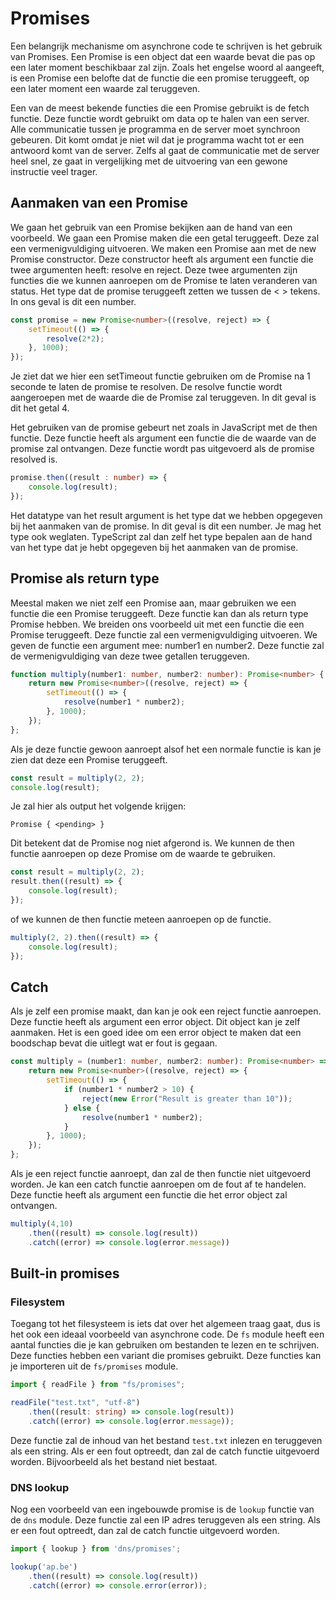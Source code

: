# Promises

Een belangrijk mechanisme om asynchrone code te schrijven is het gebruik van Promises. Een Promise is een object dat een waarde bevat die pas op een later moment beschikbaar zal zijn. Zoals het engelse woord al aangeeft, is een Promise een belofte dat de functie die een promise teruggeeft, op een later moment een waarde zal teruggeven.

Een van de meest bekende functies die een Promise gebruikt is de fetch functie. Deze functie wordt gebruikt om data op te halen van een server. Alle communicatie tussen je programma en de server moet synchroon gebeuren. Dit komt omdat je niet wil dat je programma wacht tot er een antwoord komt van de server. Zelfs al gaat de communicatie met de server heel snel, ze gaat in vergelijking met de uitvoering van een gewone instructie veel trager.

## Aanmaken van een Promise

We gaan het gebruik van een Promise bekijken aan de hand van een voorbeeld. We gaan een Promise maken die een getal teruggeeft. Deze zal een vermenigvuldiging uitvoeren. We maken een Promise aan met de new Promise constructor. Deze constructor heeft als argument een functie die twee argumenten heeft: resolve en reject. Deze twee argumenten zijn functies die we kunnen aanroepen om de Promise te laten veranderen van status. Het type dat de promise teruggeeft zetten we tussen de < > tekens. In ons geval is dit een number.

```typescript
const promise = new Promise<number>((resolve, reject) => {
    setTimeout(() => {
        resolve(2*2);
    }, 1000);
});
```

Je ziet dat we hier een setTimeout functie gebruiken om de Promise na 1 seconde te laten de promise te resolven. De resolve functie wordt aangeroepen met de waarde die de Promise zal teruggeven. In dit geval is dit het getal 4. 

Het gebruiken van de promise gebeurt net zoals in JavaScript met de then functie. Deze functie heeft als argument een functie die de waarde van de promise zal ontvangen. Deze functie wordt pas uitgevoerd als de promise resolved is. 

```typescript
promise.then((result : number) => {
    console.log(result);
});
```

Het datatype van het result argument is het type dat we hebben opgegeven bij het aanmaken van de promise. In dit geval is dit een number. Je mag het type ook weglaten. TypeScript zal dan zelf het type bepalen aan de hand van het type dat je hebt opgegeven bij het aanmaken van de promise.

## Promise als return type

Meestal maken we niet zelf een Promise aan, maar gebruiken we een functie die een Promise teruggeeft. Deze functie kan dan als return type Promise hebben. We breiden ons voorbeeld uit met een functie die een Promise teruggeeft. Deze functie zal een vermenigvuldiging uitvoeren. We geven de functie een argument mee: number1 en number2. Deze functie zal de vermenigvuldiging van deze twee getallen teruggeven.

```typescript
function multiply(number1: number, number2: number): Promise<number> {
    return new Promise<number>((resolve, reject) => {
        setTimeout(() => {
            resolve(number1 * number2);
        }, 1000);
    });
};
```

Als je deze functie gewoon aanroept alsof het een normale functie is kan je zien dat deze een Promise teruggeeft.

```typescript
const result = multiply(2, 2);
console.log(result); 
```

Je zal hier als output het volgende krijgen:

```
Promise { <pending> }
```

Dit betekent dat de Promise nog niet afgerond is. We kunnen de then functie aanroepen op deze Promise om de waarde te gebruiken.

```typescript
const result = multiply(2, 2);
result.then((result) => {
    console.log(result);
});
```

of we kunnen de then functie meteen aanroepen op de functie.

```typescript
multiply(2, 2).then((result) => {
    console.log(result);
});
```

## Catch

Als je zelf een promise maakt, dan kan je ook een reject functie aanroepen. Deze functie heeft als argument een error object. Dit object kan je zelf aanmaken. Het is een goed idee om een error object te maken dat een boodschap bevat die uitlegt wat er fout is gegaan. 

```typescript
const multiply = (number1: number, number2: number): Promise<number> => {
    return new Promise<number>((resolve, reject) => {
        setTimeout(() => {
            if (number1 * number2 > 10) {
                reject(new Error("Result is greater than 10"));
            } else {
                resolve(number1 * number2);
            }
        }, 1000);
    });
};
```

Als je een reject functie aanroept, dan zal de then functie niet uitgevoerd worden. Je kan een catch functie aanroepen om de fout af te handelen. Deze functie heeft als argument een functie die het error object zal ontvangen.

```typescript
multiply(4,10)
    .then((result) => console.log(result))
    .catch((error) => console.log(error.message))
```

## Built-in promises

### Filesystem

Toegang tot het filesysteem is iets dat over het algemeen traag gaat, dus is het ook een ideaal voorbeeld van asynchrone code. De `fs` module heeft een aantal functies die je kan gebruiken om bestanden te lezen en te schrijven. Deze functies hebben een variant die promises gebruikt. Deze functies kan je importeren uit de `fs/promises` module.

```typescript
import { readFile } from "fs/promises";

readFile("test.txt", "utf-8")
    .then((result: string) => console.log(result))
    .catch((error) => console.log(error.message));
```

Deze functie zal de inhoud van het bestand `test.txt` inlezen en teruggeven als een string. Als er een fout optreedt, dan zal de catch functie uitgevoerd worden. Bijvoorbeeld als het bestand niet bestaat.

### DNS lookup

Nog een voorbeeld van een ingebouwde promise is de `lookup` functie van de `dns` module. Deze functie zal een IP adres teruggeven als een string. Als er een fout optreedt, dan zal de catch functie uitgevoerd worden.

```typescript
import { lookup } from 'dns/promises';

lookup('ap.be')
    .then((result) => console.log(result))
    .catch((error) => console.error(error));
```